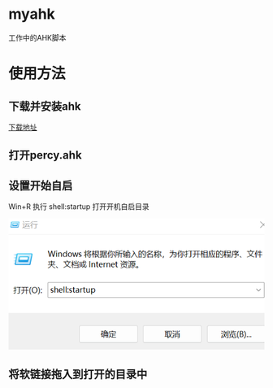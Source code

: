 ﻿# myahk
工作中的AHK脚本

# 使用方法
## 下载并安装ahk 
[下载地址](https://www.autohotkey.com/)

## 打开percy.ahk

## 设置开始自启 
Win+R 
执行 shell:startup 打开开机自启目录

![](https://raw.githubusercontent.com/lonquanzj/picgo/main/20220708002932.png)

## 将软链接拖入到打开的目录中